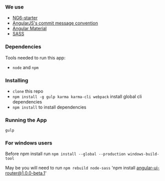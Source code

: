 ### We use
- [NG6-starter](https://github.com/AngularClass/NG6-starter)
- [AngularJS's commit message convention](https://github.com/angular/angular.js/blob/master/CONTRIBUTING.md#-git-commit-guidelines)
- [Angular Material](https://material.angularjs.org/latest/)
- [SASS](http://sass-lang.com/guide)

### Dependencies
Tools needed to run this app:
* `node` and `npm`

### Installing
* `clone` this repo
* `npm install -g gulp karma karma-cli webpack` install global cli dependencies
* `npm install` to install dependencies

### Running the App
`gulp`

### For windows users
Before npm install run
`npm install --global --production windows-build-tool`

May be you will need to run 
`npm rebuild node-sass`
'npm install angular-ui-router@1.0.0-beta.1'

